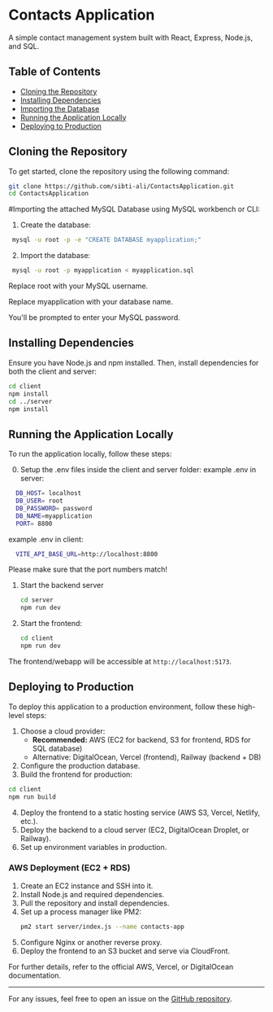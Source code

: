 # Contacts Application

A simple contact management system built with React, Express, Node.js, and SQL.

## Table of Contents
- [Cloning the Repository](#cloning-the-repository)
- [Installing Dependencies](#installing-dependencies)
- [Importing the Database](#importing-the-database)
- [Running the Application Locally](#running-the-application-locally)
- [Deploying to Production](#deploying-to-production)

## Cloning the Repository

To get started, clone the repository using the following command:

```sh
git clone https://github.com/sibti-ali/ContactsApplication.git
cd ContactsApplication
```
#Importing the attached MySQL Database using MySQL workbench or CLI:
1. Create the database:
 ```sh
  mysql -u root -p -e "CREATE DATABASE myapplication;"
   ```
2. Import the database:
 ```sh
  mysql -u root -p myapplication < myapplication.sql
   ```
Replace root with your MySQL username.

Replace myapplication with your database name.

You'll be prompted to enter your MySQL password.

## Installing Dependencies

Ensure you have Node.js and npm installed. Then, install dependencies for both the client and server:

```sh
cd client
npm install
cd ../server
npm install
```


## Running the Application Locally

To run the application locally, follow these steps:

0. Setup the .env files inside the client and server folder:
 example .env in server:

 ```sh
   DB_HOST= localhost
   DB_USER= root
   DB_PASSWORD= password
   DB_NAME=myapplication
   PORT= 8800
   ```
example .env in client:
 ```sh
   VITE_API_BASE_URL=http://localhost:8800
   ```
Please make sure that the port numbers match!

1. Start the backend server
   ```sh
   cd server
   npm run dev
   ```

2. Start the frontend:
   ```sh
   cd client
   npm run dev
   ```

The frontend/webapp will be accessible at `http://localhost:5173`.



## Deploying to Production

To deploy this application to a production environment, follow these high-level steps:

1. Choose a cloud provider:
   - **Recommended:** AWS (EC2 for backend, S3 for frontend, RDS for SQL database)
   - Alternative: DigitalOcean, Vercel (frontend), Railway (backend + DB)
2. Configure the production database.
3. Build the frontend for production:

```sh
cd client
npm run build
```

4. Deploy the frontend to a static hosting service (AWS S3, Vercel, Netlify, etc.).
5. Deploy the backend to a cloud server (EC2, DigitalOcean Droplet, or Railway).
6. Set up environment variables in production.

### AWS Deployment (EC2 + RDS)

1. Create an EC2 instance and SSH into it.
2. Install Node.js and required dependencies.
3. Pull the repository and install dependencies.
4. Set up a process manager like PM2:
   ```sh
   pm2 start server/index.js --name contacts-app
   ```
5. Configure Nginx or another reverse proxy.
6. Deploy the frontend to an S3 bucket and serve via CloudFront.

For further details, refer to the official AWS, Vercel, or DigitalOcean documentation.

---

For any issues, feel free to open an issue on the [GitHub repository](https://github.com/sibti-ali/ContactsApplication/issues).

